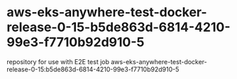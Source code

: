 # aws-eks-anywhere-test-docker-release-0-15-b5de863d-6814-4210-99e3-f7710b92d910-5
repository for use with E2E test job aws-eks-anywhere-test-docker-release-0-15:b5de863d-6814-4210-99e3-f7710b92d910-5
